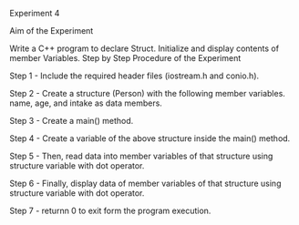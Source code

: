 Experiment 4


Aim of the Experiment

Write a C++ program to declare Struct. Initialize and display contents of member Variables.
Step by Step Procedure of the Experiment

Step 1 - Include the required header files (iostream.h and conio.h).

Step 2 - Create a structure (Person) with the following member variables. name, age, and intake as data members.

Step 3 - Create a main() method.

Step 4 - Create a variable of the above structure inside the main() method.

Step 5 - Then, read data into member variables of that structure using structure variable with dot operator.

Step 6 - Finally, display data of member variables of that structure using structure variable with dot operator.

Step 7 - returnn 0 to exit form the program execution.
